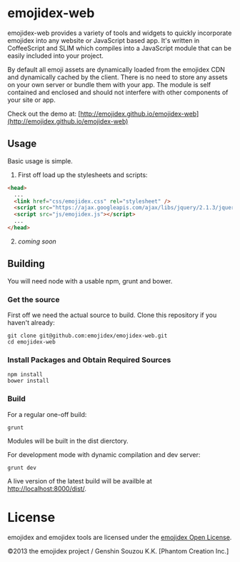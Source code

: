 emojidex-web
============
emojidex-web provides a variety of tools and widgets to quickly incorporate emojidex 
into any website or JavaScript based app. It's written in CoffeeScript and SLIM which 
compiles into a JavaScript module that can be easily included into your project.  
  
By default all emoji assets are dynamically loaded from the emojidex CDN and dynamically 
cached by the client. There is no need to store any assets on your own server or bundle 
them with your app. The module is self contained and enclosed and should not interfere 
with other components of your site or app.  
  
Check out the demo at: 
[http://emojidex.github.io/emojidex-web](http://emojidex.github.io/emojidex-web)

Usage
-----
Basic usage is simple.

1. First off load up the stylesheets and scripts:
```html
<head>
  ...
  <link href="css/emojidex.css" rel="stylesheet" />
  <script src="https://ajax.googleapis.com/ajax/libs/jquery/2.1.3/jquery.min.js"></script>
  <script src="js/emojidex.js"></script>
  ...
</head>
```
2. *coming soon*

Building
--------
You will need node with a usable npm, grunt and bower.

### Get the source
First off we need the actual source to build. Clone this repository if you haven't already:
```shell
git clone git@github.com:emojidex/emojidex-web.git
cd emojidex-web
```

### Install Packages and Obtain Required Sources
```shell
npm install
bower install
```

### Build
For a regular one-off build:
```shell
grunt
```
Modules will be built in the dist dierctory.

For development mode with dynamic compilation and dev server:
```shell
grunt dev
```
A live version of the latest build will be availble at 
[http://localhost:8000/dist/](http://localhost:8000/dist/).

License
=======
emojidex and emojidex tools are licensed under the [emojidex Open License](https://www.emojidex.com/emojidex/emojidex_open_license).

©2013 the emojidex project / Genshin Souzou K.K. [Phantom Creation Inc.]
